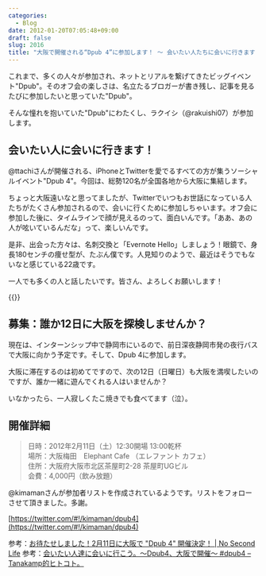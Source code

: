 ```yaml
---
categories:
  - Blog
date: 2012-01-20T07:05:48+09:00
draft: false
slug: 2016
title: "大阪で開催される“Dpub 4”に参加します！ 〜 会いたい人たちに会いに行きます 〜 #dpub4"
---
```


これまで、多くの人々が参加され、ネットとリアルを繋げてきたビッグイベント"Dpub"。そのオフ会の楽しさは、名立たるブロガーが書き残し、記事を見るたびに参加したいと思っていた"Dpub"。

そんな憧れを抱いていた"Dpub"にわたくし、ラクイシ（@rakuishi07）が参加します。

## 会いたい人に会いに行きます！

@ttachiさんが開催される、iPhoneとTwitterを愛でるすべての方が集うソーシャルイベント"Dpub 4"。今回は、総勢120名が全国各地から大阪に集結します。

ちょっと大阪遠いなと思ってましたが、Twitterでいつもお世話になっている人たちがたくさん参加されるので、会いに行くために参加しちゃいます。オフ会に参加した後に、タイムラインで顔が見えるのって、面白いんです。「ああ、あの人が呟いているんだな」って、楽しいんです。

是非、出会った方々は、名刺交換と「Evernote Hello」しましょう！眼鏡で、身長180センチの痩せ型が、たぶん僕です。人見知りのようで、最近はそうでもないなと感じている22歳です。

一人でも多くの人と話したいです。皆さん、よろしくお願いします！

{{<app id="484359282" title="Evernote Hello 1.0.1（無料）" src="http://a2.mzstatic.com/us/r1000/085/Purple/fe/b5/f3/mzl.bzqnbmwl.100x100-75.png">}}

## 募集：誰か12日に大阪を探検しませんか？

現在は、インターンシップ中で静岡市にいるので、前日深夜静岡市発の夜行バスで大阪に向かう予定です。そして、Dpub 4に参加します。

大阪に滞在するのは初めてですので、次の12日（日曜日）も大阪を満喫したいのですが、誰か一緒に遊んでくれる人はいませんか？

いなかったら、一人寂しくたこ焼きでも食べてます（泣）。

## 開催詳細

> 日時：2012年2月11日（土）12:30開場  13:00乾杯  
> 場所：大阪梅田　Elephant Cafe （エレファント カフェ）  
> 住所：大阪府大阪市北区茶屋町2-28 茶屋町UGビル  
> 会費：4,000円（飲み放題）

@kimamanさんが参加者リストを作成されているようです。リストをフォローさせて頂きました。多謝。

[https://twitter.com/#!/kimaman/dpub4](https://twitter.com/#!/kimaman/dpub4)

参考：[お待たせしました！2月11日に大阪で "Dpub 4" 開催決定！ | No Second Life](http://www.ttcbn.net/no_second_life/archives/19904)
参考：[会いたい人達に会いに行こう。〜Dpub4、大阪で開催〜 #dpub4 – Tanakamp的ヒトコト。](http://blog.tanakamp.com/archives/1219)
